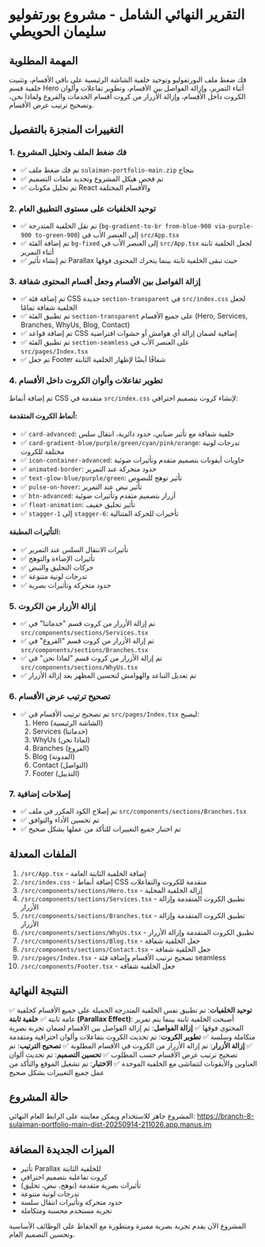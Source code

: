 # التقرير النهائي الشامل - مشروع بورتفوليو سليمان الحويطي

## المهمة المطلوبة
فك ضغط ملف البورتفوليو وتوحيد خلفية الشاشة الرئيسية على باقي الأقسام، وتثبيت خلفية قسم Hero أثناء التمرير، وإزالة الفواصل بين الأقسام، وتطوير تفاعلات وألوان الكروت داخل الأقسام، وإزالة الأزرار من كروت أقسام الخدمات والفروع ولماذا نحن، وتصحيح ترتيب عرض الأقسام.

## التغييرات المنجزة بالتفصيل

### 1. فك ضغط الملف وتحليل المشروع
- ✅ تم فك ضغط ملف `sulaiman-portfolio-main.zip` بنجاح
- ✅ تم فحص هيكل المشروع وتحديد ملفات التصميم
- ✅ تم تحليل مكونات React والأقسام المختلفة

### 2. توحيد الخلفيات على مستوى التطبيق العام
- ✅ تم نقل الخلفية المتدرجة (`bg-gradient-to-br from-blue-900 via-purple-900 to-green-900`) إلى العنصر الأب في `src/App.tsx`
- ✅ تم إضافة الفئة `bg-fixed` إلى العنصر الأب في `src/App.tsx` لجعل الخلفية ثابتة أثناء التمرير
- ✅ تم إنشاء تأثير Parallax حيث تبقى الخلفية ثابتة بينما يتحرك المحتوى فوقها

### 3. إزالة الفواصل بين الأقسام وجعل أقسام المحتوى شفافة
- ✅ تم إضافة فئة CSS جديدة `section-transparent` في `src/index.css` لجعل الخلفية شفافة تمامًا
- ✅ تم تطبيق الفئة `section-transparent` على جميع الأقسام (Hero, Services, Branches, WhyUs, Blog, Contact)
- ✅ تم إضافة قواعد CSS إضافية لضمان إزالة أي هوامش أو حشوات افتراضية
- ✅ تم تطبيق الفئة `section-seamless` على العنصر الأب في `src/pages/Index.tsx`
- ✅ تم جعل Footer شفافًا أيضًا لإظهار الخلفية الثابتة

### 4. تطوير تفاعلات وألوان الكروت داخل الأقسام
تم إضافة أنماط CSS متقدمة في `src/index.css` لإنشاء كروت بتصميم احترافي:

#### أنماط الكروت المتقدمة:
- ✅ `card-advanced`: خلفية شفافة مع تأثير ضبابي، حدود دائرية، انتقال سلس
- ✅ `card-gradient-blue/purple/green/cyan/pink/orange`: تدرجات لونية مختلفة للكروت
- ✅ `icon-container-advanced`: حاويات أيقونات بتصميم متقدم وتأثيرات ضوئية
- ✅ `animated-border`: حدود متحركة عند التمرير
- ✅ `text-glow-blue/purple/green`: تأثير توهج للنصوص
- ✅ `pulse-on-hover`: تأثير نبض عند التمرير
- ✅ `btn-advanced`: أزرار بتصميم متقدم وتأثيرات ضوئية
- ✅ `float-animation`: تأثير تحليق خفيف
- ✅ `stagger-1` إلى `stagger-6`: تأخيرات للحركة المتتالية

#### التأثيرات المطبقة:
- ✅ تأثيرات الانتقال السلس عند التمرير
- ✅ تأثيرات الإضاءة والتوهج
- ✅ حركات التحليق والنبض
- ✅ تدرجات لونية متنوعة
- ✅ حدود متحركة وتأثيرات بصرية

### 5. إزالة الأزرار من الكروت
- ✅ تم إزالة الأزرار من كروت قسم "خدماتنا" في `src/components/sections/Services.tsx`
- ✅ تم إزالة الأزرار من كروت قسم "الفروع" في `src/components/sections/Branches.tsx`
- ✅ تم إزالة الأزرار من كروت قسم "لماذا نحن" في `src/components/sections/WhyUs.tsx`
- ✅ تم تعديل التباعد والهوامش لتحسين المظهر بعد إزالة الأزرار

### 6. تصحيح ترتيب عرض الأقسام
- ✅ تم تصحيح ترتيب الأقسام في `src/pages/Index.tsx` ليصبح:
  1. Hero (الشاشة الرئيسية)
  2. Services (خدماتنا)
  3. WhyUs (لماذا نحن)
  4. Branches (الفروع)
  5. Blog (المدونة)
  6. Contact (التواصل)
  7. Footer (التذييل)

### 7. إصلاحات إضافية
- ✅ تم إصلاح الكود المكرر في ملف `src/components/sections/Branches.tsx`
- ✅ تم تحسين الأداء والتوافق
- ✅ تم اختبار جميع التغييرات للتأكد من عملها بشكل صحيح

## الملفات المعدلة
1. `/src/App.tsx` - إضافة الخلفية الثابتة العامة
2. `/src/index.css` - إضافة أنماط CSS متقدمة للكروت والتفاعلات
3. `/src/components/sections/Hero.tsx` - إزالة الخلفية المحلية
4. `/src/components/sections/Services.tsx` - تطبيق الكروت المتقدمة وإزالة الأزرار
5. `/src/components/sections/Branches.tsx` - تطبيق الكروت المتقدمة وإزالة الأزرار
6. `/src/components/sections/WhyUs.tsx` - تطبيق الكروت المتقدمة وإزالة الأزرار
7. `/src/components/sections/Blog.tsx` - جعل الخلفية شفافة
8. `/src/components/sections/Contact.tsx` - جعل الخلفية شفافة
9. `/src/pages/Index.tsx` - تصحيح ترتيب الأقسام وإضافة فئة seamless
10. `/src/components/Footer.tsx` - جعل الخلفية شفافة

## النتيجة النهائية
✅ **توحيد الخلفيات**: تم تطبيق نفس الخلفية المتدرجة الجميلة على جميع الأقسام كخلفية عامة ثابتة
✅ **خلفية ثابتة (Parallax Effect)**: أصبحت الخلفية ثابتة بينما يتم تمرير المحتوى فوقها
✅ **إزالة الفواصل**: تم إزالة الفواصل بين الأقسام لضمان تجربة بصرية متكاملة وسلسة
✅ **تطوير الكروت**: تم تحديث الكروت بتفاعلات وألوان احترافية ومتقدمة
✅ **إزالة الأزرار**: تم إزالة الأزرار من الكروت في الأقسام المطلوبة
✅ **تصحيح الترتيب**: تم تصحيح ترتيب عرض الأقسام حسب المطلوب
✅ **تحسين التصميم**: تم تحديث ألوان العناوين والأيقونات لتتماشى مع الخلفية الموحدة
✅ **الاختبار**: تم تشغيل الموقع والتأكد من عمل جميع التغييرات بشكل صحيح

## حالة المشروع
المشروع جاهز للاستخدام ويمكن معاينته على الرابط العام النهائي: https://branch-8-sulaiman-portfolio-main-dist-20250914-211026.app.manus.im

## الميزات الجديدة المضافة
- تأثير Parallax للخلفية الثابتة
- كروت تفاعلية بتصميم احترافي
- تأثيرات بصرية متقدمة (توهج، نبض، تحليق)
- تدرجات لونية متنوعة
- حدود متحركة وتأثيرات انتقال سلسة
- تجربة مستخدم محسنة ومتكاملة

المشروع الآن يقدم تجربة بصرية مميزة ومتطورة مع الحفاظ على الوظائف الأساسية وتحسين التصميم العام.

